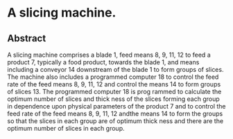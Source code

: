 # A slicing machine.

## Abstract
A slicing machine comprises a blade 1, feed means 8, 9, 11, 12 to feed a product 7, typically a food product, towards the blade 1, and means including a conveyor 14 downstream of the blade 1 to form groups of slices. The machine also includes a programmed computer 18 to control the feed rate of the feed means 8, 9, 11, 12 and control the means 14 to form groups of slices 13. The programmed computer 18 is prog rammed to calculate the optimum number of slices and thick ness of the slices forming each group in dependence upon physical parameters of the product 7 and to control the feed rate of the feed means 8, 9, 11, 12 andthe means 14 to form the groups so that the slices in each group are of optimum thick ness and there are the optimum number of slices in each group.